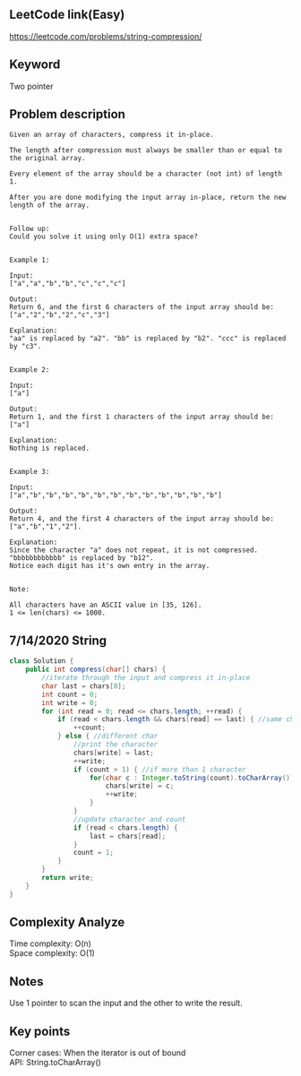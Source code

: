 ## LeetCode link(Easy)
https://leetcode.com/problems/string-compression/

## Keyword
Two pointer

## Problem description
```
Given an array of characters, compress it in-place.

The length after compression must always be smaller than or equal to the original array.

Every element of the array should be a character (not int) of length 1.

After you are done modifying the input array in-place, return the new length of the array.

 
Follow up:
Could you solve it using only O(1) extra space?

 
Example 1:

Input:
["a","a","b","b","c","c","c"]

Output:
Return 6, and the first 6 characters of the input array should be: ["a","2","b","2","c","3"]

Explanation:
"aa" is replaced by "a2". "bb" is replaced by "b2". "ccc" is replaced by "c3".
 

Example 2:

Input:
["a"]

Output:
Return 1, and the first 1 characters of the input array should be: ["a"]

Explanation:
Nothing is replaced.
 

Example 3:

Input:
["a","b","b","b","b","b","b","b","b","b","b","b","b"]

Output:
Return 4, and the first 4 characters of the input array should be: ["a","b","1","2"].

Explanation:
Since the character "a" does not repeat, it is not compressed. "bbbbbbbbbbbb" is replaced by "b12".
Notice each digit has it's own entry in the array.
 

Note:

All characters have an ASCII value in [35, 126].
1 <= len(chars) <= 1000.
```
## 7/14/2020 String

```java
class Solution {
    public int compress(char[] chars) {
        //iterate through the input and compress it in-place
        char last = chars[0];
        int count = 0;
        int write = 0;
        for (int read = 0; read <= chars.length; ++read) {
            if (read < chars.length && chars[read] == last) { //same char
                ++count;
            } else { //different char
                //print the character
                chars[write] = last;
                ++write;
                if (count > 1) { //if more than 1 character
                    for(char c : Integer.toString(count).toCharArray()) {
                        chars[write] = c;
                        ++write;
                    }
                }
                //update character and count
                if (read < chars.length) {
                    last = chars[read];
                }
                count = 1;
            }
        }
        return write;
    }
}
```

## Complexity Analyze
Time complexity: O(n)\
Space complexity: O(1)

## Notes
Use 1 pointer to scan the input and the other to write the result.

## Key points
Corner cases: When the iterator is out of bound\
API: String.toCharArray()

